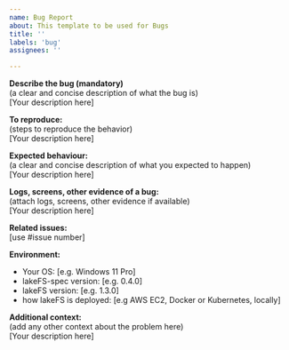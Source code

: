 ```yaml
---
name: Bug Report
about: This template to be used for Bugs
title: ''
labels: 'bug'
assignees: ''

---
```


**Describe the bug (mandatory)**    
(a clear and concise description of what the bug is)  
[Your description here]

**To reproduce:**  
(steps to reproduce the behavior)  
[Your description here]

**Expected behaviour:**  
(a clear and concise description of what you expected to happen)  
[Your description here]

**Logs, screens, other evidence of a bug:**  
(attach logs, screens, other evidence if available)  
[Your description here]

**Related issues:**  
[use #issue number]

**Environment:**
 - Your OS: [e.g. Windows 11 Pro]
 - lakeFS-spec version: [e.g. 0.4.0]
 - lakeFS version: [e.g. 1.3.0]
 - how lakeFS is deployed: [e.g AWS EC2, Docker or Kubernetes, locally]  

**Additional context:**  
(add any other context about the problem here)  
[Your description here]

